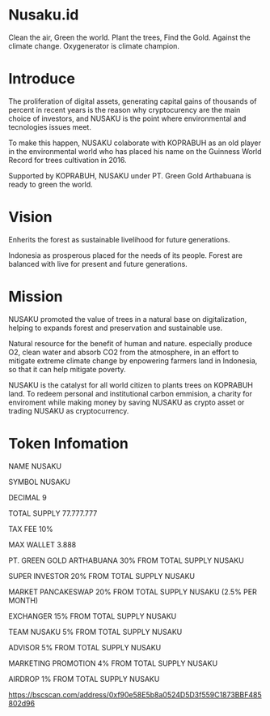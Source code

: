 # Nusaku.id

Clean the air, Green the world.
Plant the trees, Find the Gold.
Against the climate change.
Oxygenerator is climate champion.


# Introduce

The proliferation of digital assets, generating capital gains of thousands of percent in recent years is the reason why cryptocurency are the main choice of investors, and NUSAKU is the point where environmental and tecnologies issues meet.

To make this happen, NUSAKU colaborate with KOPRABUH as an old player in the environmental world who has placed his name on the Guinness World Record for trees cultivation in 2016.

Supported by KOPRABUH, NUSAKU under PT. Green Gold Arthabuana is ready to green the world.


# Vision

Enherits the forest as sustainable livelihood for future generations.

Indonesia as prosperous placed for the needs of its people. Forest are balanced with live for present and future generations.


# Mission

NUSAKU promoted the value of trees in a natural base on digitalization, helping to expands forest and preservation and sustainable use.

Natural resource for the benefit of human and nature. especially produce O2, clean water and absorb CO2 from the atmosphere, in an effort to mitigate extreme climate change by enpowering farmers land in Indonesia, so that it can help mitigate poverty.


NUSAKU is the catalyst for all world citizen to plants trees on KOPRABUH land. To redeem personal and institutional carbon emmision, a charity for enviroment while making money by saving NUSAKU as crypto asset or trading NUSAKU as cryptocurrency.

# Token Infomation

NAME	NUSAKU

SYMBOL	NUSAKU

DECIMAL	9

TOTAL SUPPLY 77.777.777

TAX FEE	10%

MAX WALLET	3.888

PT. GREEN GOLD ARTHABUANA	30% FROM TOTAL SUPPLY NUSAKU 

SUPER INVESTOR	20% FROM TOTAL SUPPLY NUSAKU

MARKET PANCAKESWAP	20% FROM TOTAL SUPPLY NUSAKU (2.5% PER MONTH)

EXCHANGER	15% FROM TOTAL SUPPLY NUSAKU

TEAM NUSAKU	5% FROM TOTAL SUPPLY NUSAKU

ADVISOR	5% FROM TOTAL SUPPLY NUSAKU

MARKETING PROMOTION	4% FROM TOTAL SUPPLY NUSAKU

AIRDROP	1% FROM TOTAL SUPPLY NUSAKU

https://bscscan.com/address/0xf90e58E5b8a0524D5D3f559C1873BBF485802d96
